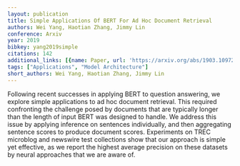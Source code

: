 ```yaml
---
layout: publication
title: Simple Applications Of BERT For Ad Hoc Document Retrieval
authors: Wei Yang, Haotian Zhang, Jimmy Lin
conference: Arxiv
year: 2019
bibkey: yang2019simple
citations: 142
additional_links: [{name: Paper, url: 'https://arxiv.org/abs/1903.10972'}]
tags: ["Applications", "Model Architecture"]
short_authors: Wei Yang, Haotian Zhang, Jimmy Lin
---
```

Following recent successes in applying BERT to question answering, we explore
simple applications to ad hoc document retrieval. This required confronting the
challenge posed by documents that are typically longer than the length of input
BERT was designed to handle. We address this issue by applying inference on
sentences individually, and then aggregating sentence scores to produce
document scores. Experiments on TREC microblog and newswire test collections
show that our approach is simple yet effective, as we report the highest
average precision on these datasets by neural approaches that we are aware of.